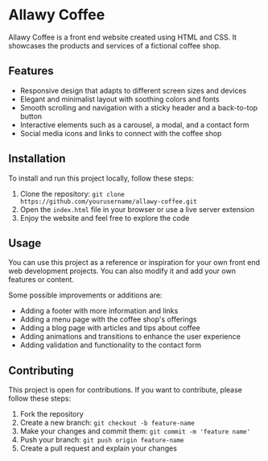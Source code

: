 # Allawy Coffee

Allawy Coffee is a front end website created using HTML and CSS. It showcases the products and services of a fictional coffee shop.

## Features

- Responsive design that adapts to different screen sizes and devices
- Elegant and minimalist layout with soothing colors and fonts
- Smooth scrolling and navigation with a sticky header and a back-to-top button
- Interactive elements such as a carousel, a modal, and a contact form
- Social media icons and links to connect with the coffee shop

## Installation

To install and run this project locally, follow these steps:

1. Clone the repository: `git clone https://github.com/yourusername/allawy-coffee.git`
2. Open the `index.html` file in your browser or use a live server extension
3. Enjoy the website and feel free to explore the code

## Usage

You can use this project as a reference or inspiration for your own front end web development projects. You can also modify it and add your own features or content.

Some possible improvements or additions are:

- Adding a footer with more information and links
- Adding a menu page with the coffee shop's offerings
- Adding a blog page with articles and tips about coffee
- Adding animations and transitions to enhance the user experience
- Adding validation and functionality to the contact form

## Contributing

This project is open for contributions. If you want to contribute, please follow these steps:

1. Fork the repository
2. Create a new branch: `git checkout -b feature-name`
3. Make your changes and commit them: `git commit -m 'feature name'`
4. Push your branch: `git push origin feature-name`
5. Create a pull request and explain your changes